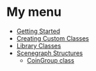 # My menu
* [Getting Started][home]
* [Creating Custom Classes][customizing]
* [Library Classes][classes]
* [Scenegraph Structures][scenegraph]
    * [CoinGroup class](Scenegraph#coingroup)

[home]: https://github.com/joelgraff/pivy_trackers/wiki
[customizing]: https://github.com/joelgraff/pivy_trackers/wiki/Customizing
[classes]: https://github.com/joelgraff/pivy_trackers/wiki/Classes
[scenegraph]: https://github.com/joelgraff/pivy_trackers/wiki/Scenegraph
[coingroup]: https://github.com/joelgraff/pivy_trackers/wiki/Scenegraph